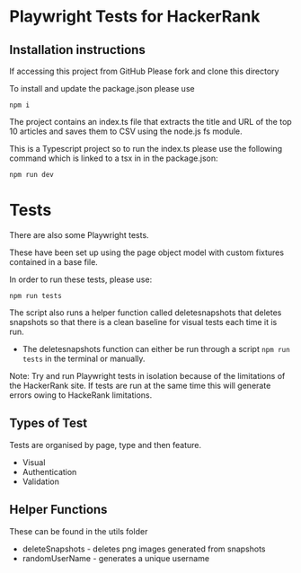 # Playwright Tests for HackerRank

## Installation instructions

If accessing this project from GitHub Please fork and clone this directory 

To install and update the package.json please use 


``` npm i ``` 

The project contains an index.ts file that extracts the title and URL of the top 10 articles and saves them to CSV using the node.js fs module.

This is a Typescript project so to run the index.ts please use the following command which is linked to a tsx in in the package.json:

```
npm run dev

```
# Tests
There are also some Playwright tests.

These have been set up using the page object model with custom fixtures contained in a base file.

In order to run these tests, please use:

```
npm run tests
```

The script also runs a helper function called deletesnapshots that deletes snapshots so that there is a clean baseline for visual tests each time it is run.

- The deletesnapshots function can either be run through a script `npm run tests` in the terminal or manually.
 
Note: Try and run Playwright tests in isolation because of the limitations of the HackerRank site. If tests are run at the same time this will generate errors owing to HackeRank limitations.

## Types of Test
Tests are organised by page, type and then feature.
- Visual
- Authentication
- Validation

## Helper Functions
These can be found in the utils folder
- deleteSnapshots - deletes png images generated from snapshots
- randomUserName - generates a unique username




